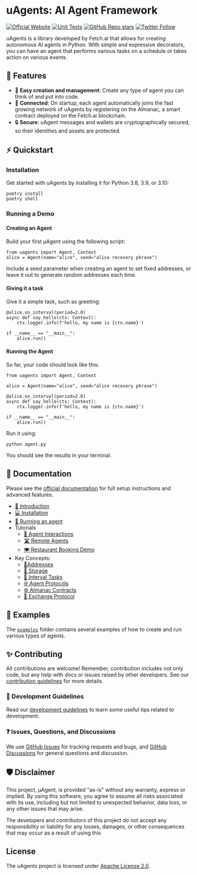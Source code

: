 # uAgents: AI Agent Framework
[![Official Website](https://img.shields.io/badge/Official%20Website-fetch.ai-blue?style=flat&logo=world&logoColor=white)](https://fetch.ai) [![Unit Tests](https://img.shields.io/github/actions/workflow/status/Fetchai/uAgents/ci.yml?label=unit%20tests)](https://github.com/Fetchai/uAgents/actions/workflows/ci.yml) [![GitHub Repo stars](https://img.shields.io/github/stars/Fetchai/uAgents?style=social)](https://github.com/Fetchai/uAgents/stargazers) [![Twitter Follow](https://img.shields.io/twitter/follow/fetch_ai?style=social)](https://twitter.com/fetch_ai)


uAgents is a library developed by Fetch.ai that allows for creating autonomous AI agents in Python. With simple and expressive decorators, you can have an agent that performs various tasks on a schedule or takes action on various events.

## 🚀 Features

- 🤖 **Easy creation and management**: Create any type of agent you can think of and put into code.
- 🔗 **Connected**: On startup, each agent automatically joins the fast growing network of uAgents by registering on the Almanac, a smart contract deployed on the Fetch.ai blockchain.
- 🔒 **Secure**: uAgent messages and wallets are cryptographically secured, so their identities and assets are protected.

## ⚡ Quickstart

### Installation
Get started with uAgents by installing it for Python 3.8, 3.9, or 3.10:

    poetry install 
    poetry shell

### Running a Demo

#### Creating an Agent 
Build your first μAgent using the following script:

    from uagents import Agent, Context 
    alice = Agent(name="alice", seed="alice recovery phrase")

Include a seed parameter when creating an agent to set fixed addresses, or leave it out to generate random addresses each time.

#### Giving it a task
Give it a simple task, such as greeting:

    @alice.on_interval(period=2.0)
    async def say_hello(ctx: Context):
        ctx.logger.info(f'hello, my name is {ctx.name}')
    
    if __name__ == "__main__":
        alice.run()

#### Running the Agent 
So far, your code should look like this:

    from uagents import Agent, Context
    
    alice = Agent(name="alice", seed="alice recovery phrase")
    
    @alice.on_interval(period=2.0)
    async def say_hello(ctx: Context):
        ctx.logger.info(f'hello, my name is {ctx.name}')
    
    if __name__ == "__main__":
        alice.run()

Run it using:

    python agent.py

You should see the results in your terminal.

## 📖 Documentation

Please see the [official documentation](https://docs.fetch.ai/) for full setup instructions and advanced features.

* [👋 Introduction](https://docs.fetch.ai/uAgents/)
* [💻 Installation](https://docs.fetch.ai/uAgents/installation/)
* [🏃 Running an agent](https://docs.fetch.ai/uAgents/run-agent/)
* Tutorials
  * [🤖 Agent Interactions](https://docs.fetch.ai/uAgents/simple-interaction/)
  * [🛣️ Remote Agents](https://docs.fetch.ai/uAgents/remote-agents/)
  * [🍽️ Restaurant Booking Demo](https://docs.fetch.ai/uAgents/booking-demo/)
* Key Concepts:
  * [📍Addresses](https://docs.fetch.ai/uAgents/addresses/)
  * [💾 Storage](https://docs.fetch.ai/uAgents/storage/)
  * [📝 Interval Tasks](https://docs.fetch.ai/uAgents/interval-tasks/)
  * [🌐 Agent Protocols](https://docs.fetch.ai/uAgents/agent-protocols/)
  * [⚙️ Almanac Contracts](https://docs.fetch.ai/uAgents/almanac-overview/)
  * [🔁 Exchange Protocol](https://docs.fetch.ai/uAgents/protocol/)

## 🌱 Examples

The [`examples`](https://github.com/fetchai/uAgents/tree/main/examples) folder contains several examples of how to create and run various types of agents.

## ✨ Contributing

All contributions are welcome! Remember, contribution includes not only code, but any help with docs or issues raised by other developers. See our [contribution guidelines](https://github.com/fetchai/uAgents/blob/main/CONTRIBUTING.md) for more details.

### 📄 Development Guidelines

Read our [development guidelines](https://github.com/fetchai/uAgents/blob/main/DEVELOPING.md) to learn some useful tips related to development.

### ❓ Issues, Questions, and Discussions

We use [GitHub Issues](https://github.com/fetchai/uAgents/issues) for tracking requests and bugs, and [GitHub Discussions](https://github.com/fetchai/uAgents/discussions) for general questions and discussion.

## 🛡 Disclaimer

This project, μAgent, is provided "as-is" without any warranty, express or implied. By using this software, you agree to assume all risks associated with its use, including but not limited to unexpected behavior, data loss, or any other issues that may arise.

The developers and contributors of this project do not accept any responsibility or liability for any losses, damages, or other consequences that may occur as a result of using this

## License

The uAgents project is licensed under [Apache License 2.0](https://github.com/fetchai/uAgents/blob/main/LICENSE).
